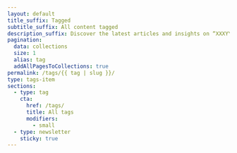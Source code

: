 ```yaml
---
layout: default
title_suffix: Tagged
subtitle_suffix: All content tagged
description_suffix: Discover the latest articles and insights on “XXXYYY” on silvestar.codes. Find content related to “XXXYYY” topic and learn more about it.
pagination:
  data: collections
  size: 1
  alias: tag
  addAllPagesToCollections: true
permalink: /tags/{{ tag | slug }}/
type: tags-item
sections:
  - type: tag
    cta:
      href: /tags/
      title: All tags
      modifiers:
        - small
  - type: newsletter
    sticky: true
---
```

